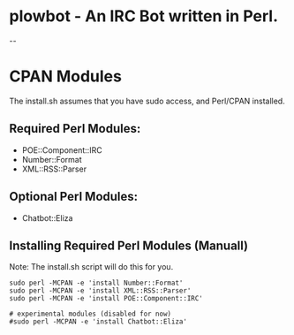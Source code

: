 # plowbot - An IRC Bot written in Perl.
--
# CPAN Modules
The install.sh assumes that you have sudo access, and Perl/CPAN installed.

## Required Perl Modules:
* POE::Component::IRC
* Number::Format
* XML::RSS::Parser
## Optional Perl Modules:
* Chatbot::Eliza

## Installing Required Perl Modules (Manuall)
Note: The install.sh script will do this for you.

```
sudo perl -MCPAN -e 'install Number::Format'
sudo perl -MCPAN -e 'install XML::RSS::Parser'
sudo perl -MCPAN -e 'install POE::Component::IRC'

# experimental modules (disabled for now)
#sudo perl -MCPAN -e 'install Chatbot::Eliza'
```

